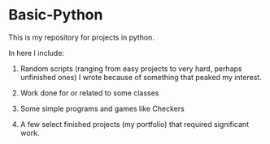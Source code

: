 # Basic-Python
This is my repository for projects in python. 

In here I include:

1. Random scripts (ranging from easy projects to very hard, perhaps unfinished ones)  I wrote because of something that peaked my interest.

2. Work done for or related to some classes

3. Some simple programs and games like Checkers

4. A few select finished projects (my portfolio) that required significant work.


